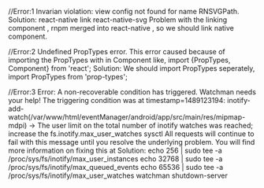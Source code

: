 //Error:1
Invarian violation: view config not found for name RNSVGPath.
Solution:
react-native link react-native-svg
Problem with the linking component , rnpm merged into react-native , so we should link native component.

//Error:2
Undefined PropTypes error.
This error caused because of importing the PropTypes with in Component like,
import {PropTypes, Component} from 'react';
Solution:
We should import PropTypes seperately,
import PropTypes from 'prop-types';

//Error:3
Error: A non-recoverable condition has triggered. Watchman needs your help! The triggering condition was at timestamp=1489123194: inotify-add-watch(/var/www/html/eventManager/android/app/src/main/res/mipmap-mdpi) -> The user limit on the total number of inotify watches was reached; increase the fs.inotify.max_user_watches sysctl All requests will continue to fail with this message until you resolve the underlying problem. You will find more information on fixing this at
Solution:
echo 256 | sudo tee -a /proc/sys/fs/inotify/max_user_instances
echo 32768 | sudo tee -a /proc/sys/fs/inotify/max_queued_events
echo 65536 | sudo tee -a /proc/sys/fs/inotify/max_user_watches
watchman shutdown-server
